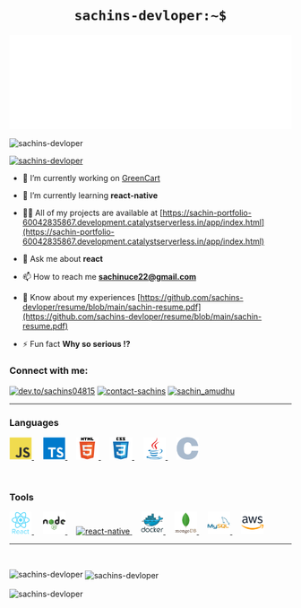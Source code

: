 <h1 align="center"><code>sachins-devloper:~$</code></h1>

<p align="center">
  <img src="./sachin.svg" alt="animated name"/>
</p>

<p align="left"> <img src="https://komarev.com/ghpvc/?username=sachins-devloper&label=Profile%20views&color=0e75b6&style=flat" alt="sachins-devloper" /> </p>

<p align="left"> <a href="https://github.com/ryo-ma/github-profile-trophy"><img src="https://github-profile-trophy.vercel.app/?username=sachins-devloper" alt="sachins-devloper" /></a> </p>

- 🔭 I’m currently working on [GreenCart](https://greencart-deploy-6bwi.vercel.app/)

- 🌱 I’m currently learning **react-native**

- 👨‍💻 All of my projects are available at [https://sachin-portfolio-60042835867.development.catalystserverless.in/app/index.html](https://sachin-portfolio-60042835867.development.catalystserverless.in/app/index.html)

- 💬 Ask me about **react**

- 📫 How to reach me **sachinuce22@gmail.com**

- 📄 Know about my experiences [https://github.com/sachins-devloper/resume/blob/main/sachin-resume.pdf](https://github.com/sachins-devloper/resume/blob/main/sachin-resume.pdf)

- ⚡ Fun fact **Why so serious !?**

<h3 align="left">Connect with me:</h3>
<p align="left">
<a href="https://dev.to/dev.to/sachins04815" target="blank"><img align="center" src="https://raw.githubusercontent.com/rahuldkjain/github-profile-readme-generator/master/src/images/icons/Social/devto.svg" alt="dev.to/sachins04815" height="30" width="40" /></a>
<a href="https://linkedin.com/in/contact-sachins" target="blank"><img align="center" src="https://raw.githubusercontent.com/rahuldkjain/github-profile-readme-generator/master/src/images/icons/Social/linked-in-alt.svg" alt="contact-sachins" height="30" width="40" /></a>
<a href="https://instagram.com/sachin_amudhu" target="blank"><img align="center" src="https://raw.githubusercontent.com/rahuldkjain/github-profile-readme-generator/master/src/images/icons/Social/instagram.svg" alt="sachin_amudhu" height="30" width="40" /></a>
</p>

---

<h3 align="left">Languages</h3>
<p align="left">
    <!-- Languages: grouped and spaced for neat alignment -->
    <a href="https://developer.mozilla.org/en-US/docs/Web/JavaScript" target="_blank" rel="noreferrer">
        <img src="https://raw.githubusercontent.com/devicons/devicon/master/icons/javascript/javascript-original.svg" alt="javascript" width="40" height="40"/>
    </a>&nbsp;&nbsp;&nbsp;
    <a href="https://www.typescriptlang.org/" target="_blank" rel="noreferrer">
        <img src="https://raw.githubusercontent.com/devicons/devicon/master/icons/typescript/typescript-original.svg" alt="typescript" width="40" height="40"/>
    </a>&nbsp;&nbsp;&nbsp;
    <a href="https://www.w3.org/html/" target="_blank" rel="noreferrer">
        <img src="https://raw.githubusercontent.com/devicons/devicon/master/icons/html5/html5-original-wordmark.svg" alt="html5" width="40" height="40"/>
    </a>&nbsp;&nbsp;&nbsp;
    <a href="https://www.w3schools.com/css/" target="_blank" rel="noreferrer">
        <img src="https://raw.githubusercontent.com/devicons/devicon/master/icons/css3/css3-original-wordmark.svg" alt="css3" width="40" height="40"/>
    </a>&nbsp;&nbsp;&nbsp;
    <a href="https://www.java.com" target="_blank" rel="noreferrer">
        <img src="https://raw.githubusercontent.com/devicons/devicon/master/icons/java/java-original.svg" alt="java" width="40" height="40"/>
    </a>&nbsp;&nbsp;&nbsp;
    <a href="https://www.cprogramming.com/" target="_blank" rel="noreferrer">
        <img src="https://raw.githubusercontent.com/devicons/devicon/master/icons/c/c-original.svg" alt="c" width="40" height="40"/>
    </a>
</p>

<br/>

<h3 align="left">Tools</h3>
<p align="left">
    <!-- Tools: grouped and spaced for neat alignment -->
    <a href="https://reactjs.org/" target="_blank" rel="noreferrer">
        <img src="https://raw.githubusercontent.com/devicons/devicon/master/icons/react/react-original-wordmark.svg" alt="react" width="40" height="40"/>
    </a>&nbsp;&nbsp;&nbsp;
    <a href="https://nodejs.org" target="_blank" rel="noreferrer">
        <img src="https://raw.githubusercontent.com/devicons/devicon/master/icons/nodejs/nodejs-original-wordmark.svg" alt="nodejs" width="40" height="40"/>
    </a>&nbsp;&nbsp;&nbsp;
    <a href="https://reactnative.dev/" target="_blank" rel="noreferrer">
        <img src="https://reactnative.dev/img/header_logo.svg" alt="react-native" width="40" height="40"/>
    </a>&nbsp;&nbsp;&nbsp;
    <a href="https://www.docker.com/" target="_blank" rel="noreferrer">
        <img src="https://raw.githubusercontent.com/devicons/devicon/master/icons/docker/docker-original-wordmark.svg" alt="docker" width="40" height="40"/>
    </a>&nbsp;&nbsp;&nbsp;
    <a href="https://www.mongodb.com/" target="_blank" rel="noreferrer">
        <img src="https://raw.githubusercontent.com/devicons/devicon/master/icons/mongodb/mongodb-original-wordmark.svg" alt="mongodb" width="40" height="40"/>
    </a>&nbsp;&nbsp;&nbsp;
    <a href="https://www.mysql.com/" target="_blank" rel="noreferrer">
        <img src="https://raw.githubusercontent.com/devicons/devicon/master/icons/mysql/mysql-original-wordmark.svg" alt="mysql" width="40" height="40"/>
    </a>&nbsp;&nbsp;&nbsp;
    <a href="https://aws.amazon.com" target="_blank" rel="noreferrer">
        <img src="https://raw.githubusercontent.com/devicons/devicon/master/icons/amazonwebservices/amazonwebservices-original-wordmark.svg" alt="aws" width="40" height="40"/>
    </a>
</p>

---

<br/>

<p><img align="left" src="https://github-readme-stats.vercel.app/api/top-langs?username=sachins-devloper&show_icons=true&locale=en&layout=compact" alt="sachins-devloper" /></p>

<p>&nbsp;<img align="center" src="https://github-readme-stats.vercel.app/api?username=sachins-devloper&show_icons=true&locale=en" alt="sachins-devloper" /></p>

<p><img align="center" src="https://github-readme-streak-stats.herokuapp.com/?user=sachins-devloper&" alt="sachins-devloper" /></p>

